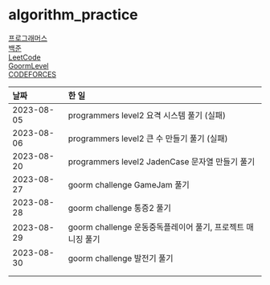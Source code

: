 # algorithm_practice

[프로그래머스](https://school.programmers.co.kr/)
<br>
[백준](https://www.acmicpc.net/)
<br>
[LeetCode](https://leetcode.com/)
<br>
[GoormLevel](https://level.goorm.io/)
<br>
[CODEFORCES](https://codeforces.com/)

| 날짜       | 한 일                                                       |
| :--------- | :---------------------------------------------------------- |
| 2023-08-05 | programmers level2 요격 시스템 풀기 (실패)                  |
| 2023-08-06 | programmers level2 큰 수 만들기 풀기 (실패)                 |
| 2023-08-20 | programmers level2 JadenCase 문자열 만들기 풀기             |
| 2023-08-27 | goorm challenge GameJam 풀기                                |
| 2023-08-28 | goorm challenge 통증2 풀기                                  |
| 2023-08-29 | goorm challenge 운동중독플레이어 풀기, 프로젝트 매니징 풀기 |
| 2023-08-30 | goorm challenge 발전기 풀기                                 |
|            |                                                             |
|            |                                                             |
